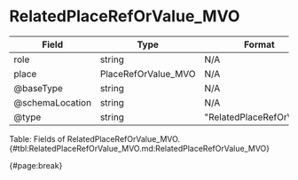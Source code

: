<!--
    ATTENTION: This file was generated via gradle!
               Do NOT manually edit this file! Any such changes will be overwritten!
-->

# RelatedPlaceRefOrValue_MVO

| Field | Type | Format | Required |
| ------- | ------- | ------- | --- |
| role | string | N/A | No |
| place | PlaceRefOrValue_MVO | N/A | No |
| @baseType | string | N/A | No |
| @schemaLocation | string | N/A | No |
| @type | string | "RelatedPlaceRefOrValue" | Yes |

Table: Fields of RelatedPlaceRefOrValue_MVO. {#tbl:RelatedPlaceRefOrValue_MVO.md:RelatedPlaceRefOrValue_MVO}

{#page:break}
